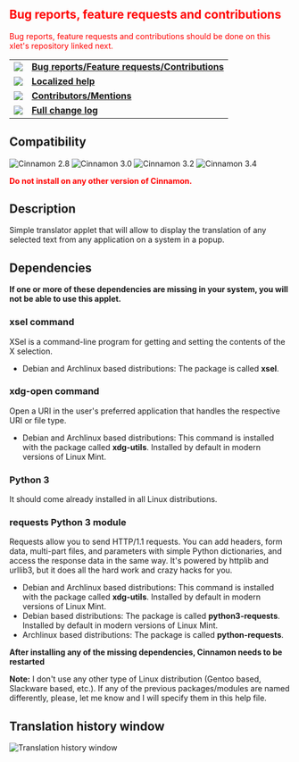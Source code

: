 <h2 style="color:red;">Bug reports, feature requests and contributions</h2>
<p style="color:red;">
Bug reports, feature requests and contributions should be done on this xlet's repository linked next.
</p>

<table><tbody>
<tr><td><img src="https://odyseus.github.io/CinnamonTools/lib/img/issues.svg"></td>
<td><a href="https://github.com/Odyseus/CinnamonTools"><strong>
Bug reports/Feature requests/Contributions
</strong></a></td></tr>
<tr><td><img src="https://odyseus.github.io/CinnamonTools/lib/img/help.svg"></td>
<td><a href="https://odyseus.github.io/CinnamonTools/help_files/0dyseus@PopupTranslator.html"><strong>
Localized help
</strong></a></td></tr>
<tr><td><img src="https://odyseus.github.io/CinnamonTools/lib/img/contributors.svg"></td>
<td><a href="https://odyseus.github.io/CinnamonTools/help_files/0dyseus@PopupTranslator.html#xlet-contributors"><strong>
Contributors/Mentions
</strong></a></td></tr>
<tr><td><img src="https://odyseus.github.io/CinnamonTools/lib/img/changelog.svg"></td>
<td><a href="https://odyseus.github.io/CinnamonTools/help_files/0dyseus@PopupTranslator.html#xlet-changelog"><strong>
Full change log
</strong></a></td></tr>

</tbody></table>

## Compatibility

![Cinnamon 2.8](https://odyseus.github.io/CinnamonTools/lib/badges/cinn-2.8.svg)
![Cinnamon 3.0](https://odyseus.github.io/CinnamonTools/lib/badges/cinn-3.0.svg)
![Cinnamon 3.2](https://odyseus.github.io/CinnamonTools/lib/badges/cinn-3.2.svg)
![Cinnamon 3.4](https://odyseus.github.io/CinnamonTools/lib/badges/cinn-3.4.svg)

<span style="color:red;"><strong>Do not install on any other version of Cinnamon.</strong></span>

## Description

Simple translator applet that will allow to display the translation of any selected text from any application on a system in a popup.

## Dependencies

**If one or more of these dependencies are missing in your system, you will not be able to use this applet.**

### xsel command

XSel is a command-line program for getting and setting the contents of the X selection.

- Debian and Archlinux based distributions: The package is called **xsel**.

### xdg-open command

Open a URI in the user's preferred application that handles the respective URI or file type.

- Debian and Archlinux based distributions: This command is installed with the package called **xdg-utils**. Installed by default in modern versions of Linux Mint.

### Python 3

It should come already installed in all Linux distributions.

### requests Python 3 module

Requests allow you to send HTTP/1.1 requests. You can add headers, form data, multi-part files, and parameters with simple Python dictionaries, and access the response data in the same way. It's powered by httplib and urllib3, but it does all the hard work and crazy hacks for you.

- Debian and Archlinux based distributions: This command is installed with the package called **xdg-utils**. Installed by default in modern versions of Linux Mint.
- Debian based distributions: The package is called **python3-requests**. Installed by default in modern versions of Linux Mint.
- Archlinux based distributions: The package is called **python-requests**.

**After installing any of the missing dependencies, Cinnamon needs to be restarted**

**Note:** I don't use any other type of Linux distribution (Gentoo based, Slackware based, etc.). If any of the previous packages/modules are named differently, please, let me know and I will specify them in this help file.

## Translation history window

![Translation history window](https://odyseus.github.io/CinnamonTools/lib/img/PopupTranslator-001.png "Translation history window")
